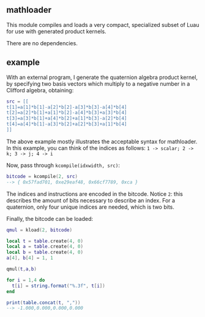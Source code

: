 ## mathloader

This module compiles and loads a very compact, specialized subset of Luau for use with generated product kernels.

There are no dependencies.

## example

With an external program, I generate the quaternion algebra
product kernel, by specifying two basis vectors which multiply to
a negative number in a Clifford algebra, obtaining:

```lua
src = [[
t[1]=a[1]*b[1]-a[2]*b[2]-a[3]*b[3]-a[4]*b[4]
t[2]=a[2]*b[1]+a[1]*b[2]-a[4]*b[3]+a[3]*b[4]
t[3]=a[3]*b[1]+a[4]*b[2]+a[1]*b[3]-a[2]*b[4]
t[4]=a[4]*b[1]-a[3]*b[2]+a[2]*b[3]+a[1]*b[4]
]]
```

The above example mostly illustrates the acceptable syntax for mathloader.
In this example, you can think of the indices as follows: `1 -> scalar; 2 -> k; 3 -> j; 4 -> i`

Now, pass through `kcompile(idxwidth, src)`:

```lua
bitcode = kcompile(2, src)
--> { 0x57fad701, 0xe29eaf48, 0x66cf7789, 0xca }
```

The indices and instructions are encoded in the bitcode.
Notice `2`: this describes the amount of bits necessary to describe an index.
For a quaternion, only four unique indices are needed, which is two bits.

Finally, the bitcode can be loaded:

```lua
qmul = kload(2, bitcode)

local t = table.create(4, 0)
local a = table.create(4, 0)
local b = table.create(4, 0)
a[4], b[4] = 1, 1

qmul(t,a,b)

for i = 1,4 do
  t[i] = string.format("%.3f", t[i])
end

print(table.concat(t, ","))
--> -1.000,0.000,0.000,0.000
```